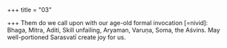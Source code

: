 +++
title = "03"

+++
Them do we call upon with our age-old formal invocation
[=nivid]: Bhaga, Mitra, Aditi, Skill unfailing,
Aryaman, Varuṇa, Soma, the Aśvins. May well-portioned Sarasvatī
create joy for us.